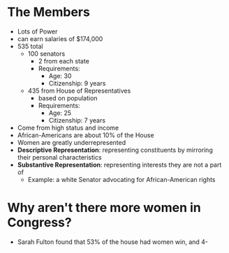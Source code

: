 # The Members
- Lots of Power
- can earn salaries of $174,000
- 535 total
	- 100 senators
		- 2 from each state
		- Requirements:
			- Age: 30
			- Citizenship: 9 years
	- 435 from House of Representatives
		- based on population
		- Requirements:
			- Age: 25
			- Citizenship: 7 years
- Come from high status and income
- African-Americans are about 10% of the House
- Women are greatly underrepresented
- **Descriptive Representation**: representing constituents by mirroring their personal characteristics
- **Substantive Representation**: representing interests they are not a part of
	- Example: a white Senator advocating for African-American rights

# Why aren't there more women in Congress?
- Sarah Fulton found that 53% of the house had women win, and 4-